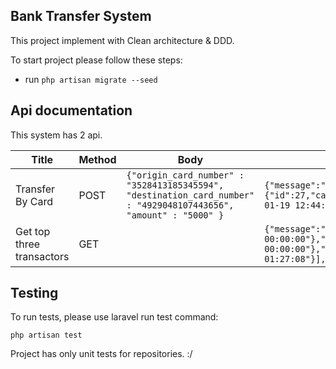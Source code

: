 ## Bank Transfer System
This project implement with Clean architecture & DDD.

To start project please follow these steps:

- run `php artisan migrate --seed`

## Api documentation

This system has 2 api.

| Title                     | Method | Body                                                                                                                    | Response                                                                                                                                                                                                                                                                                                                                                                                                                                                                                                                                                                                                                                                                                               |  
|---------------------------|--------|-------------------------------------------------------------------------------------------------------------------------|--------------------------------------------------------------------------------------------------------------------------------------------------------------------------------------------------------------------------------------------------------------------------------------------------------------------------------------------------------------------------------------------------------------------------------------------------------------------------------------------------------------------------------------------------------------------------------------------------------------------------------------------------------------------------------------------------------|
| Transfer By Card          | POST   | `{"origin_card_number" : "3528413185345594",    "destination_card_number" : "4929048107443656",    "amount" : "5000" }` | `{"message":"Successfully created","data":{"id":27,"card_id":1,"destination_card_id":2,"amount":5000,"pure_amount":4500,"fee":500,"tracking_code":"h4tGwpreTNwQNOAx684295","status_id":2,"status_label":"Success","type_id":-1,"type_label":"Decrease","created_at":"2024-01-19 12:44:05","updated_at":"2024-01-19 12:44:05"}}`                                                                                                                                                                                                                                                                                                                                                                        |
| Get top three transactors | GET    |                                                                                                                         | `{"message":"successful","data":[{"id":5,"name":"Jamil Hessel III","transactions":[{"id":8,"card_id":5,"card":{"id":5,"card_number":"3528216776147042","status_id":1,"status_label":"Active","expired_at":"2025-01-19 00:00:00"},"destination_card_id":9,"destination_card":{"id":9,"card_number":"4539313329284862","status_id":1,"status_label":"Active","expired_at":"2025-01-19 00:00:00"},"amount":9,"pure_amount":1,"fee":6,"tracking_code":"mZnktJbHfxhNcXkPZqIu","status_id":2,"status_label":"Success","type_id":-1,"type_label":"Decrease","created_at":"2024-01-19 01:27:08","updated_at":"2024-01-19 01:27:08"}],"created_at":"2024-01-19 01:27:08","updated_at":"2024-01-19 01:27:08"}]}` |


## Testing

To run tests, please use laravel run test command:

`php artisan test`

Project has only unit tests for repositories. :/
